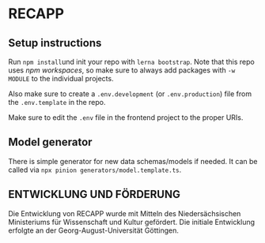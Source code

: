 # RECAPP

## Setup instructions

Run `npm install`und init your repo with `lerna bootstrap`. Note that this repo uses _npm workspaces_, so make sure to always add packages with `-w MODULE` to the individual projects.

Also make sure to create a `.env.development` (or `.env.production`) file from the `.env.template` in the repo.

Make sure to edit the `.env` file in the frontend project to the proper URIs.

## Model generator

There is simple generator for new data schemas/models if needed. It can be called via `npx pinion generators/model.template.ts`.

## ENTWICKLUNG UND FÖRDERUNG

Die Entwicklung von RECAPP wurde mit Mitteln des Niedersächsischen Ministeriums für Wissenschaft und Kultur gefördert. Die initiale Entwicklung erfolgte an der Georg-August-Universität Göttingen.
